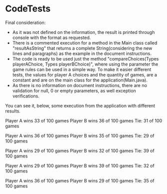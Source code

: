 # CodeTests

Final consideration:
- As it was not defined on the information, the result is printed through console with the format as requested.
- There is a commented execution for a method in the Main class called "resultAsString" that returns a complete String(considering the new lines and paragraphs) as the example in the document instructions.
- The code is ready to be used just the method "compareChoices(Types playerAChoice, Types playerBChoice)", where using the parameter the game rules can be used in a simple way. 
To make it easier different tests, the values for player A choices and the quantity of games, are a constant and are on the main class for the application(Main.java).
- As there is no information on document instructions, there are no validation for null, 0 or empty parameters, as well exception verifications.

You can see it, below, some execution from the application with different results.


Player A wins 33 of 100 games
Player B wins 36 of 100 games
Tie: 31 of 100 games

Player A wins 36 of 100 games
Player B wins 35 of 100 games
Tie: 29 of 100 games

Player A wins 29 of 100 games
Player B wins 32 of 100 games
Tie: 39 of 100 games


Player A wins 29 of 100 games
Player B wins 39 of 100 games
Tie: 32 of 100 games

Player A wins 36 of 100 games
Player B wins 29 of 100 games
Tie: 35 of 100 games
